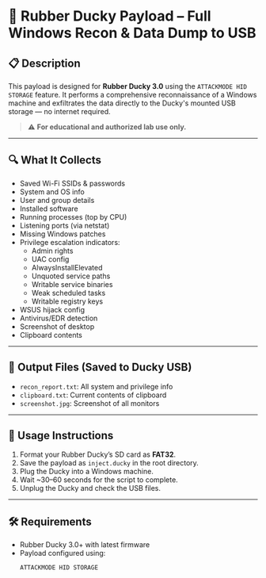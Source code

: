 # 🦆 Rubber Ducky Payload – Full Windows Recon & Data Dump to USB

## 📋 Description
This payload is designed for **Rubber Ducky 3.0** using the `ATTACKMODE HID STORAGE` feature. It performs a comprehensive reconnaissance of a Windows machine and exfiltrates the data directly to the Ducky's mounted USB storage — no internet required.

> ⚠️ **For educational and authorized lab use only.**

---

## 🔍 What It Collects
- Saved Wi-Fi SSIDs & passwords
- System and OS info
- User and group details
- Installed software
- Running processes (top by CPU)
- Listening ports (via netstat)
- Missing Windows patches
- Privilege escalation indicators:
  - Admin rights
  - UAC config
  - AlwaysInstallElevated
  - Unquoted service paths
  - Writable service binaries
  - Weak scheduled tasks
  - Writable registry keys
- WSUS hijack config
- Antivirus/EDR detection
- Screenshot of desktop
- Clipboard contents

---

## 💾 Output Files (Saved to Ducky USB)
- `recon_report.txt`: All system and privilege info
- `clipboard.txt`: Current contents of clipboard
- `screenshot.jpg`: Screenshot of all monitors

---

## 🚀 Usage Instructions
1. Format your Rubber Ducky’s SD card as **FAT32**.
2. Save the payload as `inject.ducky` in the root directory.
3. Plug the Ducky into a Windows machine.
4. Wait ~30–60 seconds for the script to complete.
5. Unplug the Ducky and check the USB files.

---

## 🛠 Requirements
- Rubber Ducky 3.0+ with latest firmware
- Payload configured using:
  ```ducky
  ATTACKMODE HID STORAGE
